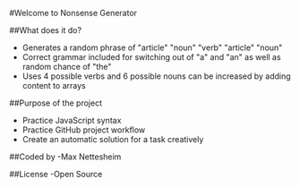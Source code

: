 #Welcome to Nonsense Generator

##What does it do?
- Generates a random phrase of "article" "noun" "verb" "article" "noun"
- Correct grammar included for switching out of "a" and "an" as well as random chance of "the"
- Uses 4 possible verbs and 6 possible nouns can be increased by adding content to arrays 

##Purpose of the project
- Practice JavaScript syntax
- Practice GitHub project workflow
- Create an automatic solution for a task creatively

##Coded by
-Max Nettesheim

##License
-Open Source
